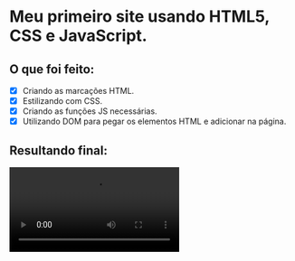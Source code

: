 # Meu primeiro site usando HTML5, CSS e JavaScript.

## O que foi feito:
- [x] Criando as marcações HTML.
- [x] Estilizando com CSS.
- [x] Criando as funções JS necessárias.
- [x] Utilizando DOM para pegar os elementos HTML e adicionar na página.

## Resultando final: 
![](https://media.giphy.com/media/Xoz1bWLOwzY9AOfa6c/giphy.mp4)

